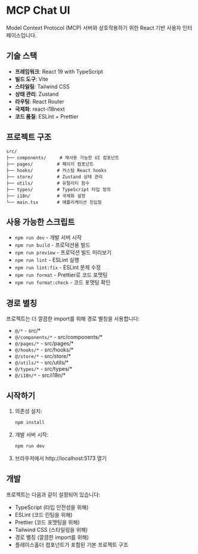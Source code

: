 # MCP Chat UI

Model Context Protocol (MCP) 서버와 상호작용하기 위한 React 기반 사용자 인터페이스입니다.

## 기술 스택

- **프레임워크**: React 19 with TypeScript
- **빌드 도구**: Vite
- **스타일링**: Tailwind CSS
- **상태 관리**: Zustand
- **라우팅**: React Router
- **국제화**: react-i18next
- **코드 품질**: ESLint + Prettier

## 프로젝트 구조

```
src/
├── components/     # 재사용 가능한 UI 컴포넌트
├── pages/         # 페이지 컴포넌트
├── hooks/         # 커스텀 React hooks
├── store/         # Zustand 상태 관리
├── utils/         # 유틸리티 함수
├── types/         # TypeScript 타입 정의
├── i18n/          # 국제화 설정
└── main.tsx       # 애플리케이션 진입점
```

## 사용 가능한 스크립트

- `npm run dev` - 개발 서버 시작
- `npm run build` - 프로덕션용 빌드
- `npm run preview` - 프로덕션 빌드 미리보기
- `npm run lint` - ESLint 실행
- `npm run lint:fix` - ESLint 문제 수정
- `npm run format` - Prettier로 코드 포맷팅
- `npm run format:check` - 코드 포맷팅 확인

## 경로 별칭

프로젝트는 더 깔끔한 import를 위해 경로 별칭을 사용합니다:

- `@/*` - src/*
- `@/components/*` - src/components/*
- `@/pages/*` - src/pages/*
- `@/hooks/*` - src/hooks/*
- `@/store/*` - src/store/*
- `@/utils/*` - src/utils/*
- `@/types/*` - src/types/*
- `@/i18n/*` - src/i18n/*

## 시작하기

1. 의존성 설치:
   ```bash
   npm install
   ```

2. 개발 서버 시작:
   ```bash
   npm run dev
   ```

3. 브라우저에서 http://localhost:5173 열기

## 개발

프로젝트는 다음과 같이 설정되어 있습니다:
- TypeScript (타입 안전성을 위해)
- ESLint (코드 린팅을 위해)
- Prettier (코드 포맷팅을 위해)
- Tailwind CSS (스타일링을 위해)
- 경로 별칭 (깔끔한 import를 위해)
- 플레이스홀더 컴포넌트가 포함된 기본 프로젝트 구조